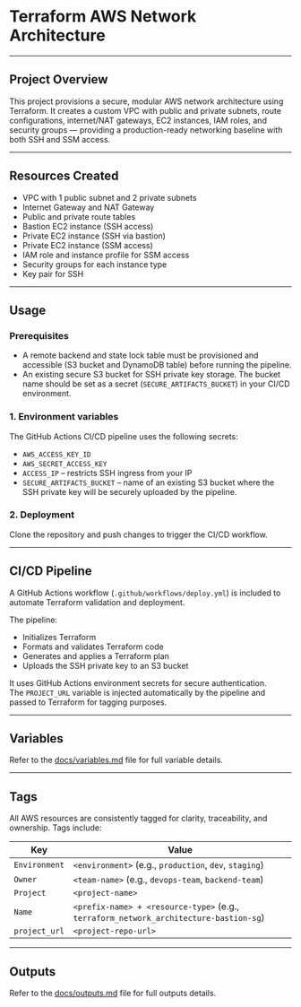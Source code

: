 # Terraform AWS Network Architecture

---

## Project Overview

This project provisions a secure, modular AWS network architecture using Terraform. It creates a custom VPC with public and private subnets, route configurations, internet/NAT gateways, EC2 instances, IAM roles, and security groups — providing a production-ready networking baseline with both SSH and SSM access.

---

## Resources Created
- VPC with 1 public subnet and 2 private subnets  
- Internet Gateway and NAT Gateway  
- Public and private route tables  
- Bastion EC2 instance (SSH access)  
- Private EC2 instance (SSH via bastion)  
- Private EC2 instance (SSM access)  
- IAM role and instance profile for SSM access  
- Security groups for each instance type  
- Key pair for SSH  

---

## Usage

### Prerequisites

- A remote backend and state lock table must be provisioned and accessible (S3 bucket and DynamoDB table) before running the pipeline.
- An existing secure S3 bucket for SSH private key storage. The bucket name should be set as a secret (`SECURE_ARTIFACTS_BUCKET`) in your CI/CD environment.


### 1. Environment variables

The GitHub Actions CI/CD pipeline uses the following secrets:

- `AWS_ACCESS_KEY_ID`
- `AWS_SECRET_ACCESS_KEY`
- `ACCESS_IP` – restricts SSH ingress from your IP
- `SECURE_ARTIFACTS_BUCKET` – name of an existing S3 bucket where the SSH private key will be securely uploaded by the pipeline.

### 2. Deployment

Clone the repository and push changes to trigger the CI/CD workflow.

---

## CI/CD Pipeline

A GitHub Actions workflow (`.github/workflows/deploy.yml`) is included to automate Terraform validation and deployment.

The pipeline:
- Initializes Terraform  
- Formats and validates Terraform code  
- Generates and applies a Terraform plan  
- Uploads the SSH private key to an S3 bucket

It uses GitHub Actions environment secrets for secure authentication.  
The `PROJECT_URL` variable is injected automatically by the pipeline and passed to Terraform for tagging purposes.

---

## Variables

Refer to the [docs/variables.md](docs/01_variables.md) file for full variable details.

---

## Tags

All AWS resources are consistently tagged for clarity, traceability, and ownership. Tags include:

| Key           | Value                                                                                 |
|---------------|---------------------------------------------------------------------------------------|
| `Environment` | `<environment>` (e.g., `production`, `dev`, `staging`)                                |
| `Owner`       | `<team-name>` (e.g., `devops-team`, `backend-team`)                                   |
| `Project`     | `<project-name>`                                                                      |
| `Name`        | `<prefix-name> + <resource-type>` (e.g., `terraform_network_architecture-bastion-sg`) |
| `project_url` | `<project-repo-url>`                                                                  |

---

## Outputs

Refer to the [docs/outputs.md](docs/02_outputs.md) file for full outputs details.
